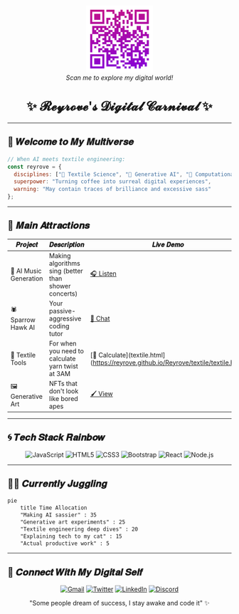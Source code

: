 <p align="center">
  <img src="images/QR-code.png" alt="QR Code" width="150" />
  <br />
  <em>Scan me to explore my digital world!</em>
</p>

<h1 align="center">✨ 𝓡𝓮𝔂𝓻𝓸𝓿𝓮'𝓼 𝓓𝓲𝓰𝓲𝓽𝓪𝓵 𝓒𝓪𝓻𝓷𝓲𝓿𝓪𝓵 ✨</h1>

---

## 🌌 𝑾𝒆𝒍𝒄𝒐𝒎𝒆 𝒕𝒐 𝑴𝒚 𝑴𝒖𝒍𝒕𝒊𝒗𝒆𝒓𝒔𝒆

```javascript
// When AI meets textile engineering:
const reyrove = {
  disciplines: ["🧵 Textile Science", "🤖 Generative AI", "🎨 Computational Art"],
  superpower: "Turning coffee into surreal digital experiences",
  warning: "May contain traces of brilliance and excessive sass"
};
````

---

## 🎪 𝑴𝒂𝒊𝒏 𝑨𝒕𝒕𝒓𝒂𝒄𝒕𝒊𝒐𝒏𝒔

| 𝑷𝒓𝒐𝒋𝒆𝒄𝒕         | 𝑫𝒆𝒔𝒄𝒓𝒊𝒑𝒕𝒊𝒐𝒏                               | 𝑳𝒊𝒗𝒆 𝑫𝒆𝒎𝒐                                                                                                                                    |
| ---------------------- | ---------------------------------------------------- | ---------------------------------------------------------------------------------------------------------------------------------------------------- |
| 🎵 AI Music Generation | Making algorithms sing (better than shower concerts) | [🎧 Listen](https://www.udio.com/creators/reyrove)                                                                                                   |
| 🕷️ Sparrow Hawk AI    | Your passive-aggressive coding tutor                 | [💬 Chat](https://cdn.botpress.cloud/webchat/v2.2/shareable.html?configUrl=https://files.bpcontent.cloud/2025/01/06/17/20250106173117-8TRE5XWM.json) |
| 🧶 Textile Tools       | For when you need to calculate yarn twist at 3AM     | [🧮 Calculate](textile.html](https://reyrove.github.io/Reyrove/textile/textile.html)                                                                                                                 |
| 🖼️ Generative Art     | NFTs that don't look like bored apes                 | [🖌️ View](https://www.fxhash.xyz/u/reyrove)                                                                                                         |
---

## 🌀 𝑻𝒆𝒄𝒉 𝑺𝒕𝒂𝒄𝒌 𝑹𝒂𝒊𝒏𝒃𝒐𝒘

<p align="center">
  <img src="https://img.shields.io/badge/JavaScript-F7DF1E?style=for-the-badge&logo=javascript&logoColor=black" alt="JavaScript" />
  <img src="https://img.shields.io/badge/HTML5-E34F26?style=for-the-badge&logo=html5&logoColor=white" alt="HTML5" />
  <img src="https://img.shields.io/badge/CSS3-1572B6?style=for-the-badge&logo=css3&logoColor=white" alt="CSS3" />
  <img src="https://img.shields.io/badge/Bootstrap-563D7C?style=for-the-badge&logo=bootstrap&logoColor=white" alt="Bootstrap" />
  <img src="https://img.shields.io/badge/React-20232A?style=for-the-badge&logo=react&logoColor=61DAFB" alt="React" />
  <img src="https://img.shields.io/badge/Node.js-43853D?style=for-the-badge&logo=node.js&logoColor=white" alt="Node.js" />
</p>

---

## 🤹‍♀️ 𝑪𝒖𝒓𝒓𝒆𝒏𝒕𝒍𝒚 𝑱𝒖𝒈𝒈𝒍𝒊𝒏𝒈

```mermaid
pie
    title Time Allocation
    "Making AI sassier" : 35
    "Generative art experiments" : 25
    "Textile engineering deep dives" : 20
    "Explaining tech to my cat" : 15
    "Actual productive work" : 5
```

---

## 📡 𝑪𝒐𝒏𝒏𝒆𝒄𝒕 𝑾𝒊𝒕𝒉 𝑴𝒚 𝑫𝒊𝒈𝒊𝒕𝒂𝒍 𝑺𝒆𝒍𝒇

<p align="center"> 
  <a href="mailto:reyhanehdaneshdoost@gmail.com"><img src="https://img.shields.io/badge/Gmail-D14836?style=for-the-badge&logo=gmail&logoColor=white" alt="Gmail"></a> 
  <a href="https://x.com/reyrove"><img src="https://img.shields.io/badge/Twitter-%231DA1F2.svg?style=for-the-badge&logo=Twitter&logoColor=white" alt="Twitter"></a> 
  <a href="https://www.linkedin.com/in/reyhaneh-daneshdoost-730481160/"><img src="https://img.shields.io/badge/linkedin-%230077B5.svg?style=for-the-badge&logo=linkedin&logoColor=white" alt="LinkedIn"></a> 
  <a href="https://discord.com/users/reyrove"><img src="https://img.shields.io/badge/Discord-%235865F2.svg?style=for-the-badge&logo=discord&logoColor=white" alt="Discord"></a> 
</p>

<div align="center">

"Some people dream of success, I stay awake and code it" ✨

</div>

